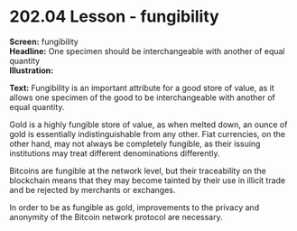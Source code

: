 # 202.04 Lesson - fungibility

**Screen:** fungibility\
**Headline:** One specimen should be interchangeable with another of equal quantity\
**Illustration:**

**Text:** Fungibility is an important attribute for a good store of value, as it allows one specimen of the good to be interchangeable with another of equal quantity.&#x20;

Gold is a highly fungible store of value, as when melted down, an ounce of gold is essentially indistinguishable from any other. Fiat currencies, on the other hand, may not always be completely fungible, as their issuing institutions may treat different denominations differently.&#x20;

Bitcoins are fungible at the network level, but their traceability on the blockchain means that they may become tainted by their use in illicit trade and be rejected by merchants or exchanges.&#x20;

In order to be as fungible as gold, improvements to the privacy and anonymity of the Bitcoin network protocol are necessary.
